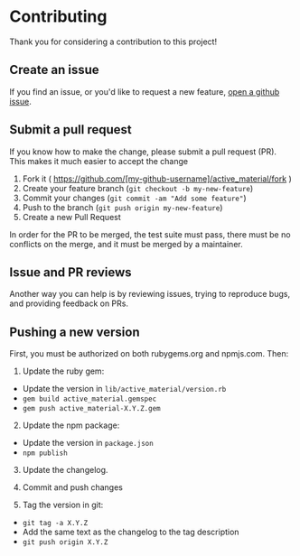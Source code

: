 # Contributing

Thank you for considering a contribution to this project!

## Create an issue

If you find an issue, or you'd like to request a new feature, [open a github issue](https://github.com/dkniffin/active_material/issues/new).

## Submit a pull request

If you know how to make the change, please submit a pull request (PR). This makes it much easier to
accept the change

1. Fork it ( https://github.com/[my-github-username]/active_material/fork )
2. Create your feature branch (`git checkout -b my-new-feature`)
3. Commit your changes (`git commit -am "Add some feature"`)
4. Push to the branch (`git push origin my-new-feature`)
5. Create a new Pull Request

In order for the PR to be merged, the test suite must pass, there must be no conflicts on the
merge, and it must be merged by a maintainer.

## Issue and PR reviews

Another way you can help is by reviewing issues, trying to reproduce bugs, and providing feedback on PRs.

## Pushing a new version

First, you must be authorized on both rubygems.org and npmjs.com. Then:

1. Update the ruby gem:
  - Update the version in `lib/active_material/version.rb`
  - `gem build active_material.gemspec`
  - `gem push active_material-X.Y.Z.gem`

2. Update the npm package:
  - Update the version in `package.json`
  - `npm publish`

3. Update the changelog.

4. Commit and push changes

5. Tag the version in git:
  - `git tag -a X.Y.Z`
  - Add the same text as the changelog to the tag description
  - `git push origin X.Y.Z`
